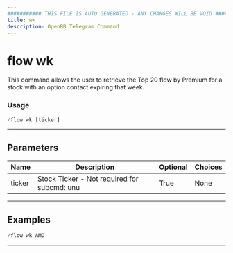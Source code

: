 ```yaml
---
########### THIS FILE IS AUTO GENERATED - ANY CHANGES WILL BE VOID ###########
title: wk
description: OpenBB Telegram Command
---
```


# flow wk

This command allows the user to retrieve the Top 20 flow by Premium for a stock with an option contact expiring that week.

### Usage

```python wordwrap
/flow wk [ticker]
```

---

## Parameters

| Name | Description | Optional | Choices |
| ---- | ----------- | -------- | ------- |
| ticker | Stock Ticker - Not required for subcmd: unu | True | None |


---

## Examples

```python
/flow wk AMD
```

---
